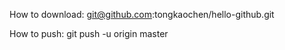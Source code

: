 How to download:
git@github.com:tongkaochen/hello-github.git


How to push:
git push -u origin master



